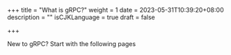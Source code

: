 +++
title = "What is gRPC?"
weight = 1 
date = 2023-05-31T10:39:20+08:00
description = ""
isCJKLanguage = true
draft = false

+++

New to gRPC? Start with the following pages